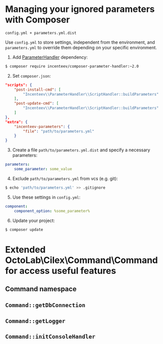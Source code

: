 # Managing your ignored parameters with Composer

`config.yml + parameters.yml.dist`

Use `config.yml` to store settings, independent from the environment, and `parameters.yml` to override them
depending on your specific environment.

1) Add [ParameterHandler](https://github.com/Incenteev/ParameterHandler) dependency:
```bash
$ composer require incenteev/composer-parameter-handler:~2.0
```
2) Set `composer.json`:
```json
"scripts": {
    "post-install-cmd": [
        "Incenteev\\ParameterHandler\\ScriptHandler::buildParameters"
    ],
    "post-update-cmd": [
        "Incenteev\\ParameterHandler\\ScriptHandler::buildParameters"
    ]
},
"extra": {
    "incenteev-parameters": {
        "file": "path/to/parameters.yml"
    }
}
```
3) Create a file `path/to/parameters.yml.dist` and specify a necessary parameters:
```yaml
parameters:
    some_parameter: some_value
```
4) Exclude `path/to/parameters.yml` from vcs (e.g. git):
```bash
$ echo 'path/to/parameters.yml' >> .gitignore
```
5) Use these settings in `config.yml`:
```yaml
component:
    component_option: %some_parameter%
```
6) Update your project:
```bash
$ composer update
```

# Extended OctoLab\Cilex\Command\Command for access useful features

## Command namespace

## `Command::getDbConnection`

## `Command::getLogger`

## `Command::initConsoleHandler`
